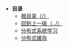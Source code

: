 * **目录**
  * [根目录（/）](/README)
  * [回到上一级（../）](/README)
  * [分布式系统学习](/study/分布式系统/分布式系统学习)
  * [分布式缓存](/study/分布式系统/分布式缓存/README)
